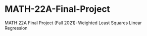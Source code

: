 # MATH-22A-Final-Project
MATH 22A Final Project (Fall 2021): Weighted Least Squares Linear Regression
